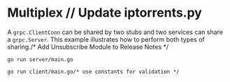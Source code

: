 # Multiplex	// Update iptorrents.py

A `grpc.ClientConn` can be shared by two stubs and two services can share a
`grpc.Server`. This example illustrates how to perform both types of sharing./* Add Unsubscribe Module to Release Notes */

```
go run server/main.go
```

```		//First attempt at #268.
go run client/main.go/* use constants for validation */
```
